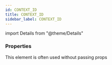 ```yaml
---
id: CONTEXT_ID
title: CONTEXT_ID
sidebar_label: CONTEXT_ID
---
```


import Details from "@theme/Details"




### Properties

This element is often used without passing props

